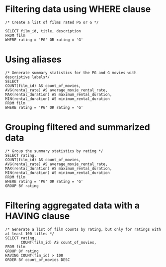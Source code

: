 # Filtering data using WHERE clause
```
/* Create a list of films rated PG or G */

SELECT film_id, title, description
FROM film
WHERE rating = 'PG' OR rating = 'G'
```
# Using aliases
```
/* Generate summary statistics for the PG and G movies with descriptive labels*/
SELECT
COUNT(film_id) AS count_of_movies,
AVG(rental_rate) AS average_movie_rental_rate,
MAX(rental_duration) AS maximum_rental_duration,
MIN(rental_duration) AS minimum_rental_duration
FROM film
WHERE rating = 'PG' OR rating = 'G'
```

# Grouping filtered and summarized data
```
/* Group the summary statistics by rating */
SELECT rating,
COUNT(film_id) AS count_of_movies,
AVG(rental_rate) AS average_movie_rental_rate,
MAX(rental_duration) AS maximum_rental_duration,
MIN(rental_duration) AS minimum_rental_duration
FROM film
WHERE rating = 'PG' OR rating = 'G'
GROUP BY rating
```

# Filtering aggregated data with a HAVING clause
```
/* Generate a list of film counts by rating, but only for ratings with at least 100 titles */
SELECT rating,
       COUNT(film_id) AS count_of_movies,
FROM film
GROUP BY rating
HAVING COUNT(fim_id) > 100
ORDER BY count_of_movies DESC
```

